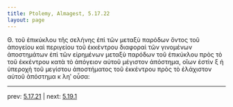 ```yaml
---
title: Ptolemy, Almagest, 5.17.22
layout: page
---
```


 Θ. τοῦ ἐπικύκλου τῆς σελήνης ἐπὶ τῶν μεταξὺ παρόδων ὄντος τοῦ ἀπογείου καὶ περιγείου τοῦ ἐκκέντρου διαφοραὶ τῶν γινομένων ἀποστημάτων ἐπὶ τῶν εἰρημένων μεταξὺ παρόδων τοῦ ἐπικύκλου πρὸς τὸ τοῦ ἐκκέντρου κατὰ τὸ ἀπόγειον αὐτοῦ μέγιστον ἀπόστημα, οἵων ἐστὶν ξ ἡ ὑπεροχὴ τοῦ μεγίστου ἀποστήματος τοῦ ἐκκέντρου πρὸς τὸ ἐλάχιστον αὐτοῦ ἀπόστημα κ ληʹ οὖσα: 

---

prev: [5.17.21](../5.17.21/) | next: [5.19.1](../5.19.1/)

